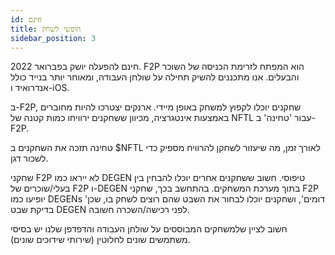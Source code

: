 ```yaml
---
id: חינם
title: חופשי לשחק
sidebar_position: 3
---
```


חינם להפעלה יושק בפברואר 2022. F2P הוא המפתח לזרימת הכניסה של השוכר והבעלים. אנו מתכננים להשיק תחילה על שולחן העבודה, ומאוחר יותר בנייד כולל אנדרואיד ו-iOS.

ב-F2P, שחקנים יוכלו לקפוץ למשחק באופן מיידי. ארנקים יצטרכו להיות מחוברים באמצעות אינטגרציה, מכיוון ששחקנים ירוויחו כמות קטנה של NFTL עבור 'טחינה' ב-F2P.

טחינה תזכה את השחקנים ב $NFTL לאורך זמן, מה שיעזור לשחקן להרוויח מספיק כדי לשכור דגן.

שחקני F2P לא ייראו כמו DEGEN טיפוסי. חשוב ששחקנים אחרים יוכלו להבחין בין בעלי/שוכרים של F2P ו-DEGEN בתוך מערכת המשחקים. בהתחשב בכך, שחקני F2P יופיעו כמו DEGENs 'דומים', ושחקנים יוכלו לבחור את השבט שהם רוצים לשחק בו, שכן בדיקת שבט DEGEN לפני רכישה/השכרה חשובה.

חשוב לציין שלמשחקים המבוססים על שולחן העבודה והדפדפן שלנו יש בסיסי משתמשים שונים לחלוטין (שירותי שידוכים שונים).
